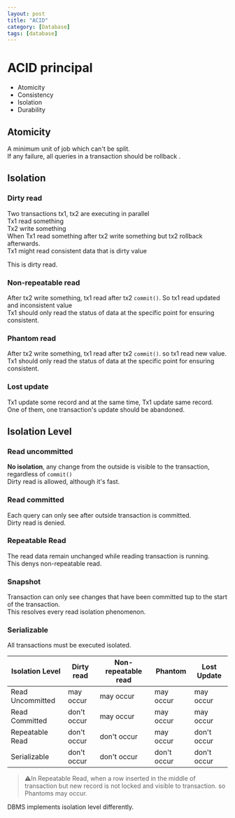 ```yaml
---
layout: post
title: "ACID"
category: [Database]
tags: [database]
---
```


# ACID principal
- Atomicity
- Consistency
- Isolation
- Durability

## Atomicity
A minimum unit of job which can't be split. \
If any failure, all queries in a transaction should be rollback .


## Isolation
### Dirty read
Two transactions tx1, tx2 are executing in parallel \
Tx1 read something \
Tx2 write something \
When Tx1 read something after tx2 write something but tx2 rollback afterwards. \
Tx1 might read consistent data that is dirty value

This is dirty read.

### Non-repeatable read
After tx2 write something, tx1 read after tx2 `commit()`. So tx1 read updated and inconsistent value \
Tx1 should only read the status of data at the specific point for ensuring consistent.

### Phantom read
After tx2 write something, tx1 read after tx2 `commit()`. so tx1 read new value. \
Tx1 should only read the status of data at the specific point for ensuring consistent.

### Lost update
Tx1 update some record and at the same time, Tx1 update same record. \
One of them, one transaction's update should be abandoned.


## Isolation Level
### Read uncommitted
**No isolation**, any change from the outside is visible to the transaction, regardless of `commit()` \
Dirty read is allowed, although it's fast.

### Read committed
Each query can only see after outside transaction is committed. \
Dirty read is denied.

### Repeatable Read
The read data remain unchanged while reading transaction is running. \
This denys non-repeatable read.

### Snapshot
Transaction can only see changes that have been committed tup to the start of the transaction. \
This resolves every read isolation phenomenon.


### Serializable
All transactions must be executed isolated.

| Isolation Level  | Dirty read  | Non-repeatable read | Phantom     | Lost Update |
|------------------|-------------|---------------------|-------------|-------------|
| Read Uncommitted | may occur   | may occur           | may occur   | may occur   |
| Read Committed   | don't occur | may occur           | may occur   | may occur   |
| Repeatable Read  | don't occur | don't occur         | may occur   | don't occur |
| Serializable     | don't occur | don't occur         | don't occur | don't occur |


> ⚠️In Repeatable Read, when a row inserted in the middle of transaction but new record is not locked and visible to transaction.
so Phantoms may occur.

DBMS implements isolation level differently.

